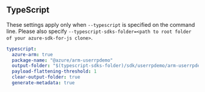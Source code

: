 ## TypeScript

These settings apply only when `--typescript` is specified on the command line.
Please also specify `--typescript-sdks-folder=<path to root folder of your azure-sdk-for-js clone>`.

``` yaml $(typescript)
typescript:
  azure-arm: true
  package-name: "@azure/arm-userrpdemo"
  output-folder: "$(typescript-sdks-folder)/sdk/userrpdemo/arm-userrpdemo"
  payload-flattening-threshold: 1
  clear-output-folder: true
  generate-metadata: true
```
